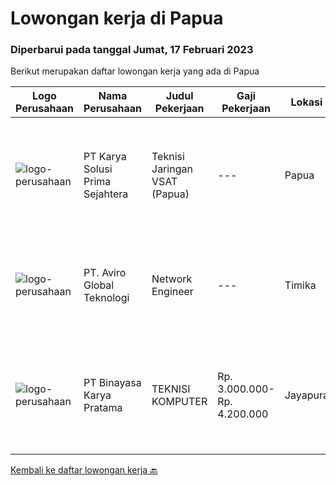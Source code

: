 
  # Lowongan kerja di Papua

  ### Diperbarui pada tanggal Jumat, 17 Februari 2023

  Berikut merupakan daftar lowongan kerja yang ada di Papua

  |Logo Perusahaan | Nama Perusahaan | Judul Pekerjaan | Gaji Pekerjaan | Lokasi | Deskripsi | Tanggal diunggah | Pranala |
  | -------------- | --------------- | --------------- | --------- | --------- | -------------- | ------- | ----------- |
  |![logo-perusahaan](https://image-service-cdn.seek.com.au/bb0f2c313297f2db3d497466b95d7da85644edc0/ee4dce1061f3f616224767ad58cb2fc751b8d2dc)|PT Karya Solusi Prima Sejahtera|Teknisi Jaringan VSAT (Papua)|---|Papua|Kualifikasi Lulusan D3 Teknik Telekomunikasi/Teknik Informatika/Teknik Komputer/Sistem Informasi/Manajemen Informatika Memiliki kemampuan komunikasi...|Sabtu, 11 Februari 2023|https://www.jobstreet.co.id/id/job/teknisi-jaringan-vsat-papua-4207512?token=0~178abc40-4110-48d8-9013-d5467d9c95ce&sectionRank=1&jobId=jobstreet-id-job-4207512|
|![logo-perusahaan](https://image-service-cdn.seek.com.au/0dfe6edb13bafff6dfcb4e9cd745a94cfdf9c8eb/ee4dce1061f3f616224767ad58cb2fc751b8d2dc)|PT. Aviro Global Teknologi|Network Engineer|---|Timika|Responsibilities : Perform to install, Configure &amp; Support Maintenance/Project Installation, Integration and Migration for project implementation...|Jumat, 10 Februari 2023|https://www.jobstreet.co.id/id/job/network-engineer-4219229?token=0~178abc40-4110-48d8-9013-d5467d9c95ce&sectionRank=2&jobId=jobstreet-id-job-4219229|
|![logo-perusahaan](https://image-service-cdn.seek.com.au/7683c13df98531e06c6746a4aaa4a41636e7bb3a/ee4dce1061f3f616224767ad58cb2fc751b8d2dc)|PT Binayasa Karya Pratama|TEKNISI KOMPUTER|Rp. 3.000.000-Rp. 4.200.000|Jayapura|Tanggung Jawab Pekerjaan: Melakukan pemantauan terhadap perangkat serta maintenance yang bersifat preventif seperti update patch Operating System dan...|Rabu, 25 Januari 2023|https://www.jobstreet.co.id/id/job/teknisi-komputer-4196638?token=0~178abc40-4110-48d8-9013-d5467d9c95ce&sectionRank=3&jobId=jobstreet-id-job-4196638|


  [Kembali ke daftar lowongan kerja 🔙](../README.md#daftar-lowongan-kerja)
  